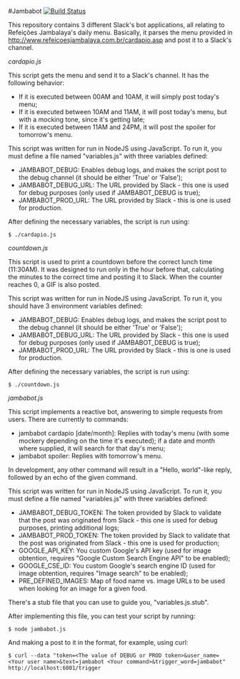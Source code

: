 #Jambabot [![Build Status](https://travis-ci.org/carlos-algms/jambabot.svg?branch=master)](https://travis-ci.org/carlos-algms/jambabot)


This repository contains 3 different Slack's bot applications, all relating to Refeições Jambalaya's daily menu.
Basically, it parses the menu provided in http://www.refeicoesjambalaya.com.br/cardapio.asp and post it to a Slack's channel.

*cardapio.js*

This script gets the menu and send it to a Slack's channel.
It has the following behavior:

- If it is executed between 00AM and 10AM, it will simply post today's menu;
- If it is executed between 10AM and 11AM, it will post today's menu, but with a mocking tone, since it's getting late;
- If it is executed between 11AM and 24PM, it will post the spoiler for tomorrow's menu.

This script was written for run in NodeJS using JavaScript.
To run it, you must define a file named "variables.js" with three variables defined:

- JAMBABOT_DEBUG: Enables debug logs, and makes the script post to the debug channel (it should be either 'True' or 'False');
- JAMBABOT_DEBUG_URL: The URL provided by Slack - this one is used for debug purposes (only used if JAMBABOT_DEBUG is true);
- JAMBABOT_PROD_URL: The URL provided by Slack - this is one is used for production.

After defining the necessary variables, the script is run using:

    $ ./cardapio.js

*countdown.js*

This script is used to print a countdown before the correct lunch time (11:30AM).
It was designed to run only in the hour before that, calculating the minutes to the correct time and posting it to Slack.
When the counter reaches 0, a GIF is also posted.

This script was written for run in NodeJS using JavaScript.
To run it, you should have 3 environment variables defined:

- JAMBABOT_DEBUG: Enables debug logs, and makes the script post to the debug channel (it should be either 'True' or 'False');
- JAMBABOT_DEBUG_URL: The URL provided by Slack - this one is used for debug purposes (only used if JAMBABOT_DEBUG is true);
- JAMBABOT_PROD_URL: The URL provided by Slack - this is one is used for production.

After defining the necessary variables, the script is run using:

    $ ./countdown.js

*jambabot.js*

This script implements a reactive bot, answering to simple requests from users.
There are currently to commands:

- jambabot cardapio [date/month]: Replies with today's menu (with some mockery depending on the time it's executed); if a date and month where supplied, it will search for that day's menu;
- jambabot spoiler: Replies with tomorrow's menu.

In development, any other command will result in a "Hello, world"-like reply, followed by an echo of the given command.

This script was written for run in NodeJS using JavaScript.
To run it, you must define a file named "variables.js" with three variables defined:

- JAMBABOT_DEBUG_TOKEN: The token provided by Slack to validate that the post was originated from Slack - this one is used for debug purposes, printing additional logs;
- JAMBABOT_PROD_TOKEN: The token provided by Slack to validate that the post was originated from Slack - this one is used for production;
- GOOGLE_API_KEY: You custom Google's API key (used for image obtention, requires "Google Custom Search Engine API" to be enabled);
- GOOGLE_CSE_ID: You custom Google's search engine ID (used for image obtention, requires "Image search" to be enabled);
- PRE_DEFINED_IMAGES: Map of food name vs. image URLs to be used when looking for an image for a given food.

There's a stub file that you can use to guide you, "variables.js.stub".

After implementing this file, you can test your script by running:

    $ node jambabot.js

And making a post to it in the format, for example, using curl:

    $ curl --data "token=<The value of DEBUG or PROD token>&user_name=<Your user name>&text=jambabot <Your command>&trigger_word=jambabot" http://localhost:6001/trigger
